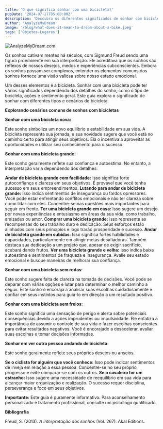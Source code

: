 ```yaml
---
title: 'O que significa sonhar com uma bicicleta?'
pubDate: '2024-07-27T05:00:00Z'
description: 'Descubra os diferentes significados de sonhar com bicicleta, desde uma bicicleta nova até uma sem freios, e como interpretar esses sonhos.'
author: 'AnalyzeMyDream'
image: '/blog/what-does-it-mean-to-dream-about-a-bike.jpeg'
tags: ['Objetos-Lugares']
---
```


![AnalyzeMyDream.com](/blog/what-does-it-mean-to-dream-about-a-bike.jpeg)


Os sonhos cativam mentes há séculos, com Sigmund Freud sendo uma figura proeminente em sua interpretação. Ele acreditava que os sonhos são reflexos de nossos desejos, medos e experiências subconscientes. Embora os sonhos possam ser complexos, entender os elementos comuns dos sonhos fornece uma visão valiosa sobre nosso estado emocional.

Um desses elementos é a bicicleta. Sonhar com uma bicicleta pode ter vários significados dependendo dos detalhes do sonho, como o tipo de bicicleta, ações e sentimento geral. Este guia explora o significado de sonhar com diferentes tipos e cenários de bicicleta.

**Explorando cenários comuns de sonhos com bicicletas**

**Sonhar com uma bicicleta nova:**

Este sonho simboliza um novo equilíbrio e estabilidade em sua vida. A bicicleta representa sua jornada, e sua novidade sugere que você está no caminho certo para atingir seus objetivos. Ela o incentiva a aproveitar as oportunidades e utilizar seu conhecimento para o sucesso.

**Sonhar com uma bicicleta grande:**

Este sonho geralmente reflete sua confiança e autoestima. No entanto, a interpretação varia dependendo dos detalhes:

**Andar de bicicleta grande com facilidade:** Isso significa forte autoconfiança e clareza em seus objetivos. É provável que você tenha sucesso em seus empreendimentos.
**Lutando para andar de bicicleta grande:** Isso indica sentimentos de insegurança ou fardos opressores. Você pode estar enfrentando conflitos emocionais e não ter clareza sobre como lidar com eles. Concentre-se nas questões mais importantes para seguir em frente.
**Ter uma bicicleta grande em casa:** Isso sugere um desejo por novas experiências e entusiasmo em áreas da sua vida, como trabalho, amizades ou amor.
**Comprar uma bicicleta grande:** Isso representa as recompensas do seu trabalho duro e dedicação. Seus esforços estão alinhados com seus princípios e logo trarão prosperidade e sucesso.
**Andar de bicicleta grande em subidas:** Isso significa fortes habilidades e capacidades, particularmente em atingir metas desafiadoras. Também destaca sua dedicação a um projeto que, apesar de exigir sacrifício, acabará dando frutos.
**Ver uma bicicleta grande e velha:** Isso indica baixa autoestima e sentimentos de fraqueza e insegurança. Avalie seu estado emocional e busque maneiras de melhorar sua confiança.

**Sonhar com uma bicicleta sem rodas:**

Este sonho sugere falta de clareza na tomada de decisões. Você pode se deparar com várias opções e lutar para determinar o melhor caminho a seguir. Este sonho o encoraja a analisar suas escolhas cuidadosamente e confiar em seus instintos para guiá-lo em direção a um resultado positivo.

**Sonhar com uma bicicleta sem freios:**

Este sonho significa uma sensação de perigo e alerta sobre potenciais consequências devido a ações imprudentes ou impulsividade. Ele enfatiza a importância de assumir o controle de sua vida e fazer escolhas conscientes para evitar resultados negativos. Você é encorajado a desacelerar, avaliar suas escolhas e tomar decisões informadas.

**Sonhar em ver outra pessoa andando de bicicleta:**

Este sonho geralmente reflete seus próprios desejos ou anseios. 

**Se o ciclista for alguém que você conhece:** Isso pode indicar sentimentos de inveja em relação a essa pessoa. Concentre-se no seu próprio progresso e evite comparar-se com os outros.
**Se o cavaleiro for um estranho:** Isso sugere uma necessidade de reequilíbrio em sua vida para alcançar maior organização e realização. O sucesso requer disciplina, perseverança e foco em seus objetivos.

**Importante:** Este guia é puramente informativo. Para aconselhamento personalizado e tratamento profissional, consulte um psicólogo qualificado.

**Bibliografia**

Freud, S. (2013). *A interpretação dos sonhos* (Vol. 267). Akal Editions.